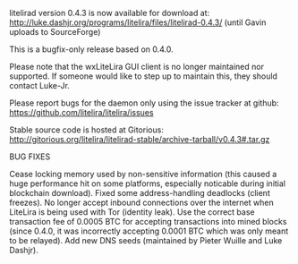 litelirad version 0.4.3 is now available for download at:
http://luke.dashjr.org/programs/litelira/files/litelirad-0.4.3/ (until Gavin uploads to SourceForge)

This is a bugfix-only release based on 0.4.0.

Please note that the wxLiteLira GUI client is no longer maintained nor supported. If someone would like to step up to maintain this, they should contact Luke-Jr.

Please report bugs for the daemon only using the issue tracker at github:
https://github.com/litelira/litelira/issues

Stable source code is hosted at Gitorious:
http://gitorious.org/litelira/litelirad-stable/archive-tarball/v0.4.3#.tar.gz

BUG FIXES

Cease locking memory used by non-sensitive information (this caused a huge performance hit on some platforms, especially noticable during initial blockchain download).
Fixed some address-handling deadlocks (client freezes).
No longer accept inbound connections over the internet when LiteLira is being used with Tor (identity leak).
Use the correct base transaction fee of 0.0005 BTC for accepting transactions into mined blocks (since 0.4.0, it was incorrectly accepting 0.0001 BTC which was only meant to be relayed).
Add new DNS seeds (maintained by Pieter Wuille and Luke Dashjr).

